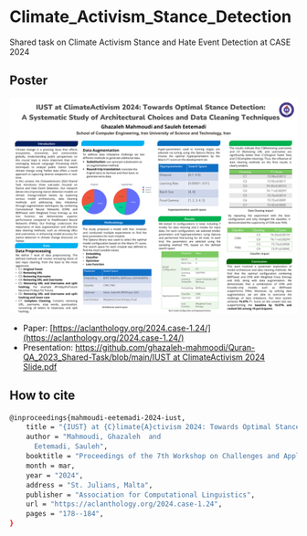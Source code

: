 # Climate_Activism_Stance_Detection
Shared task on Climate Activism Stance and Hate Event Detection at CASE 2024


## Poster
<img src="./IUST at ClimateActivism 2024.PNG">

* Paper: [https://aclanthology.org/2024.case-1.24/](https://aclanthology.org/2024.case-1.24/)
* Presentation: [https://github.com/ghazaleh-mahmoodi/Quran-QA_2023_Shared-Task/blob/main/IUST at ClimateActivism 2024 Slide.pdf](https://github.com/ghazaleh-mahmoodi/Climate_Activism_Stance_Detection/blob/main/IUST%20at%20ClimateActivism%202024%20Slide.pdf)

## How to cite
```bash
@inproceedings{mahmoudi-eetemadi-2024-iust,
    title = "{IUST} at {C}limate{A}ctivism 2024: Towards Optimal Stance Detection: A Systematic Study of Architectural Choices and Data Cleaning Techniques",
    author = "Mahmoudi, Ghazaleh  and
      Eetemadi, Sauleh",
    booktitle = "Proceedings of the 7th Workshop on Challenges and Applications of Automated Extraction of Socio-political Events from Text (CASE 2024)",
    month = mar,
    year = "2024",
    address = "St. Julians, Malta",
    publisher = "Association for Computational Linguistics",
    url = "https://aclanthology.org/2024.case-1.24",
    pages = "178--184",
}

```

